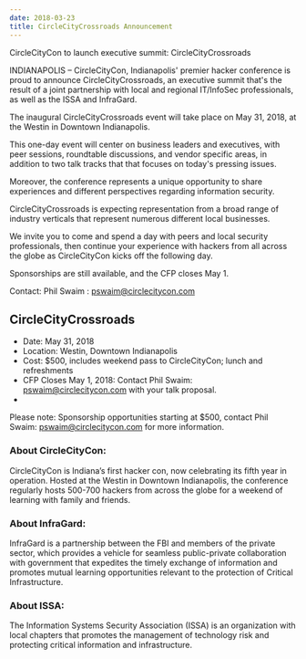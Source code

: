 ```yaml
---
date: 2018-03-23
title: CircleCityCrossroads Announcement
---
```


CircleCityCon to launch executive summit: CircleCityCrossroads

INDIANAPOLIS – CircleCityCon, Indianapolis' premier hacker conference is proud to announce CircleCityCrossroads, an executive summit that's the result of a joint partnership with local and regional IT/InfoSec professionals, as well as the ISSA and InfraGard.

The inaugural CircleCityCrossroads event will take place on May 31, 2018, at the Westin in Downtown Indianapolis.

This one-day event will center on business leaders and executives, with peer sessions, roundtable discussions, and vendor specific areas, in addition to two talk tracks that that focuses on today's pressing issues.

Moreover, the conference represents a unique opportunity to share experiences and different perspectives regarding information security.

CircleCityCrossroads is expecting representation from a broad range of industry verticals that represent numerous different local businesses.

We invite you to come and spend a day with peers and local security professionals, then continue your experience with hackers from all across the globe as CircleCityCon kicks off the following day.

Sponsorships are still available, and the CFP closes May 1.

Contact: Phil Swaim : [pswaim@circlecitycon.com][mailphil]


## CircleCityCrossroads

* Date: May 31, 2018
* Location: Westin, Downtown Indianapolis
* Cost: $500, includes weekend pass to CircleCityCon; lunch and refreshments
* CFP Closes May 1, 2018: Contact Phil Swaim: [pswaim@circlecitycon.com][mailphil] with your talk proposal.
* 
Please note: Sponsorship opportunities starting at $500, contact Phil Swaim: [pswaim@circlecitycon.com][mailphil] for more information.

### About CircleCityCon:

CircleCityCon is Indiana’s first hacker con, now celebrating its fifth year in operation. Hosted at the Westin in Downtown Indianapolis, the conference regularly hosts 500-700 hackers from across the globe for a weekend of learning with family and friends.

### About InfraGard:

InfraGard is a partnership between the FBI and members of the private sector, which provides a vehicle for seamless public-private collaboration with government that expedites the timely exchange of information and promotes mutual learning opportunities relevant to the protection of Critical Infrastructure.

### About ISSA:

The Information Systems Security Association (ISSA) is an organization with local chapters that promotes the management of technology risk and protecting critical information and infrastructure.

[mailphil]: mailto:pswaim@circlecitycon.com